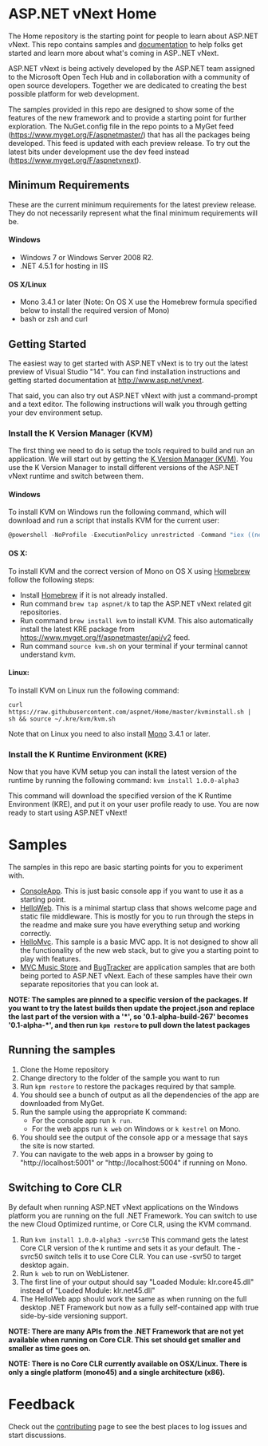 # ASP.NET vNext Home

The Home repository is the starting point for people to learn about ASP.NET vNext. This repo contains samples and [documentation](https://github.com/aspnet/Home/wiki) to help folks get started and learn more about what's coming in ASP..NET vNext.

ASP.NET vNext is being actively developed by the ASP.NET team assigned to the Microsoft Open Tech Hub and in collaboration with a community of open source developers. Together we are dedicated to creating the best possible platform for web development.

The samples provided in this repo are designed to show some of the features of the new framework and to provide a starting point for further exploration. The NuGet.config file in the repo points to a MyGet feed (https://www.myget.org/F/aspnetmaster/) that has all the packages being developed. This feed is updated with each preview release. To try out the latest bits under development use the dev feed instead (https://www.myget.org/F/aspnetvnext).

## Minimum Requirements

These are the current minimum requirements for the latest preview release. They do not necessarily represent what the final minimum requirements will be.

#### Windows
* Windows 7 or Windows Server 2008 R2.
* .NET 4.5.1 for hosting in IIS

#### OS X/Linux
 * Mono 3.4.1 or later (Note: On OS X use the Homebrew formula specified below to install the required version of Mono)
 * bash or zsh and curl

## Getting Started

The easiest way to get started with ASP.NET vNext is to try out the latest preview of Visual Studio "14". You can find installation instructions and getting started documentation at http://www.asp.net/vnext.

That said, you can also try out ASP.NET vNext with just a command-prompt and a text editor. The following instructions will walk you through getting your dev environment setup.

### Install the K Version Manager (KVM)

The first thing we need to do is setup the tools required to build and run an application. We will start out by getting the [K Version Manager (KVM)](https://github.com/aspnet/Home/wiki/version-manager). You use the K Version Manager to install different versions of the ASP.NET vNext runtime and switch between them.

#### Windows
To install KVM on Windows run the following command, which will download and run a script that installs KVM for the current user:
```powershell
@powershell -NoProfile -ExecutionPolicy unrestricted -Command "iex ((new-object net.webclient).DownloadString('https://raw.githubusercontent.com/aspnet/Home/master/kvminstall.ps1'))"
```
#### OS X:

To install KVM and the correct version of Mono on OS X using [Homebrew](http://brew.sh) follow the following steps: 

 * Install [Homebrew](http://brew.sh) if it is not already installed.
 * Run command `brew tap aspnet/k` to tap the ASP.NET vNext related git repositories. 
 * Run command `brew install kvm` to install KVM. This also automatically install the latest KRE package from https://www.myget.org/f/aspnetmaster/api/v2 feed.
 * Run command `source kvm.sh` on your terminal if your terminal cannot understand kvm. 

#### Linux:

To install KVM on Linux run the following command:

```
curl https://raw.githubusercontent.com/aspnet/Home/master/kvminstall.sh | sh && source ~/.kre/kvm/kvm.sh
```

Note that on Linux you need to also install [Mono](http://mono-project.com) 3.4.1 or later.

### Install the K Runtime Environment (KRE)

Now that you have KVM setup you can install the latest version of the runtime by running the following command: ```kvm install 1.0.0-alpha3```
 
This command will download the specified version of the K Runtime Environment (KRE), and put it on your user profile ready to use. You are now ready to start using ASP.NET vNext!

# Samples

The samples in this repo are basic starting points for you to experiment with.

+ [ConsoleApp](https://github.com/aspnet/Home/tree/master/samples/ConsoleApp). This is just basic console app if you want to use it as a starting point.
+ [HelloWeb](https://github.com/aspnet/Home/tree/master/samples/HelloWeb). This is a minimal startup class that shows welcome page and static file middleware. This is mostly for you to run through the steps in the readme and make sure you have everything setup and working correctly.
+ [HelloMvc](https://github.com/aspnet/Home/tree/master/samples/HelloMvc). This sample is a basic MVC app. It is not designed to show all the functionality of the new web stack, but to give you a starting point to play with features.
+ [MVC Music Store](https://github.com/aspnet/MusicStore) and [BugTracker](https://github.com/aspnet/BugTracker) are application samples that are both being ported to ASP.NET vNext. Each of these samples have their own separate repositories that you can look at.

**NOTE: The samples are pinned to a specific version of the packages. If you want to try the latest builds then update the project.json and replace the last part of the version with a '\*', so '0.1-alpha-build-267' becomes '0.1-alpha-\*', and then run ```kpm restore``` to pull down the latest packages**

## Running the samples

1. Clone the Home repository
2. Change directory to the folder of the sample you want to run
3. Run ```kpm restore``` to restore the packages required by that sample.
4. You should see a bunch of output as all the dependencies of the app are downloaded from MyGet. 
5. Run the sample using the appropriate K command:
    - For the console app run  ```k run```.
    - For the web apps run ```k web``` on Windows or ```k kestrel``` on Mono.
6. You should see the output of the console app or a message that says the site is now started.
7. You can navigate to the web apps in a browser by going to "http://localhost:5001" or "http://localhost:5004" if running on Mono.

## Switching to Core CLR

By default when running ASP.NET vNext applications on the Windows platform you are running on the full .NET Framework. You can switch to use the new Cloud Optimized runtime, or Core CLR, using the KVM command.

1. Run ```kvm install 1.0.0-alpha3 -svrc50``` This command gets the latest Core CLR version of the k runtime and sets it as your default. The -svrc50 switch tells it to use Core CLR. You can use -svr50 to target desktop again.
2. Run ```k web``` to run on WebListener. 
3. The first line of your output should say "Loaded Module: klr.core45.dll" instead of "Loaded Module: klr.net45.dll"
4. The HelloWeb app should work the same as when running on the full desktop .NET Framework but now as a fully self-contained app with true side-by-side versioning support.

**NOTE: There are many APIs from the .NET Framework that are not yet available when running on Core CLR. This set should get smaller and smaller as time goes on.**

**NOTE: There is no Core CLR currently available on OSX/Linux. There is only a single platform (mono45) and a single architecture (x86).**

# Feedback

Check out the [contributing](https://github.com/aspnet/Home/blob/master/CONTRIBUTING.md) page to see the best places to log issues and start discussions.

